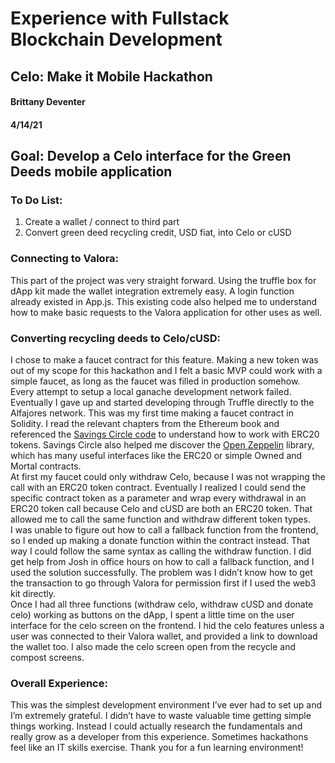 # Experience with Fullstack Blockchain Development
## Celo: Make it Mobile Hackathon
#### Brittany Deventer
#### 4/14/21

## Goal: Develop a Celo interface for the Green Deeds mobile application

### To Do List: 
1.	Create a wallet / connect to third part
2.	Convert green deed recycling credit, USD fiat, into Celo or cUSD

### Connecting to Valora:

This part of the project was very straight forward.  Using the truffle box for dApp kit made the wallet integration extremely easy.  A login function already existed in App.js.  This existing code also helped me to understand how to make basic requests to the Valora application for other uses as well.
### Converting recycling deeds to Celo/cUSD:

I chose to make a faucet contract for this feature.  Making a new token was out of my scope for this hackathon and I felt a basic MVP could work with a simple faucet, as long as the faucet was filled in production somehow.  
Every attempt to setup a local ganache development network failed.  Eventually I gave up and started developing through Truffle directly to the Alfajores network.   This was my first time making a faucet contract in Solidity.  I read the relevant chapters from the Ethereum book and referenced the [Savings Circle code](https://github.com/celo-org/savings-circle-demo/blob/master/contracts/SavingsCircle.sol) to understand how to work with ERC20 tokens.  Savings Circle also helped me discover the [Open Zeppelin](https://github.com/pkdcryptos/OpenZeppelin-openzeppelin-solidity) library, which has many useful interfaces like the ERC20 or simple Owned and Mortal contracts.   
At first my faucet could only withdraw Celo, because I was not wrapping the call with an ERC20 token contract.  Eventually I realized I could send the specific contract token as a parameter and wrap every withdrawal in an ERC20 token call because Celo and cUSD are both an ERC20 token.  That allowed me to call the same function and withdraw different token types.  
I was unable to figure out how to call a fallback function from the frontend, so I ended up making a donate function within the contract instead.  That way I could follow the same syntax as calling the withdraw function.  I did get help from Josh in office hours on how to call a fallback function, and I used the solution successfully.  The problem was I didn’t know how to get the transaction to go through Valora for permission first if I used the web3 kit directly.  
Once I had all three functions (withdraw celo, withdraw cUSD and donate celo) working as buttons on the dApp, I spent a little time on the user interface for the celo screen on the frontend.  I hid the celo features unless a user was connected to their Valora wallet, and provided a link to download the wallet too.  I also made the celo screen open from the recycle and compost screens.  

### Overall Experience:

This was the simplest development environment I’ve ever had to set up and I’m extremely grateful.  I didn’t have to waste valuable time getting simple things working.  Instead I could actually research the fundamentals and really grow as a developer from this experience.  Sometimes hackathons feel like an IT skills exercise.    Thank you for a fun learning environment!
	
